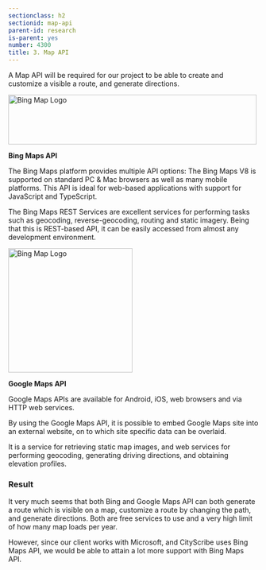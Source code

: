 ```yaml
---
sectionclass: h2
sectionid: map-api
parent-id: research
is-parent: yes
number: 4300
title: 3. Map API
---
```

A Map API will be required for our project to be able to create and customize a visible a route, and generate directions.

<img src="/img/bing-map-logo.png" alt="Bing Map Logo" style="width: 500px; height: 100px;">

<b>Bing Maps API</b>

The Bing Maps platform provides multiple API options:
The Bing Maps V8 is supported on standard PC & Mac browsers as well as many mobile platforms. This API is ideal for web-based applications with support for JavaScript and TypeScript.

The Bing Maps REST Services are excellent services for performing tasks such as geocoding, reverse-geocoding, routing and static imagery. Being that this is REST-based API, it can be easily accessed from almost any development environment.

<img src="/img/google-maps-logo.png" alt="Bing Map Logo" style="width: 250px; height: 250px;">

<b>Google Maps API</b>

Google Maps APIs are available for Android, iOS, web browsers and via HTTP web services.

By using the Google Maps API, it is possible to embed Google Maps site into an external website, on to which site specific data can be overlaid.

It is a service for retrieving static map images, and web services for performing geocoding, generating driving directions, and obtaining elevation profiles.


### Result

It very much seems that both Bing and Google Maps API can both generate a route which is visible on a map, customize a route by changing the path, and generate directions. Both are free services to use and a very high limit of how many map loads per year.

However, since our client works with Microsoft, and CityScribe uses Bing Maps API, we would be able to attain a lot more support with Bing Maps API.
